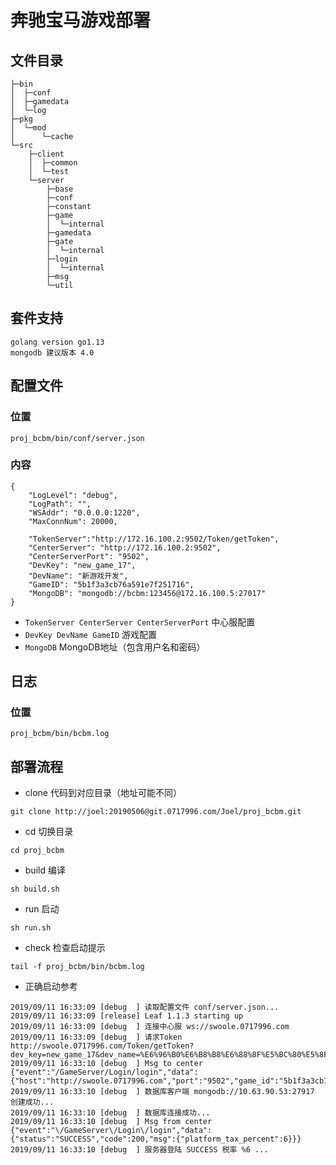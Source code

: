 # 奔驰宝马游戏部署

## 文件目录

```bazaar
├─bin
│  ├─conf
│  ├─gamedata
│  └─log
├─pkg
│  └─mod
│      └─cache
└─src
    ├─client
    │  ├─common
    │  └─test
    └─server
        ├─base
        ├─conf
        ├─constant
        ├─game
        │  └─internal
        ├─gamedata
        ├─gate
        │  └─internal
        ├─login
        │  └─internal
        ├─msg
        └─util
```

## 套件支持

```bazaar
golang version go1.13 
mongodb 建议版本 4.0
```

## 配置文件

### 位置 

```
proj_bcbm/bin/conf/server.json
```

### 内容

```
{
	"LogLevel": "debug",
	"LogPath": "",
	"WSAddr": "0.0.0.0:1220",
	"MaxConnNum": 20000,

	"TokenServer":"http://172.16.100.2:9502/Token/getToken",
	"CenterServer": "http://172.16.100.2:9502",
	"CenterServerPort": "9502",
	"DevKey": "new_game_17",
	"DevName": "新游戏开发",
	"GameID": "5b1f3a3cb76a591e7f251716",
	"MongoDB": "mongodb://bcbm:123456@172.16.100.5:27017"
}

```
- ```TokenServer CenterServer CenterServerPort``` 中心服配置
- ```DevKey DevName GameID``` 游戏配置
- ```MongoDB``` MongoDB地址（包含用户名和密码）

## 日志

### 位置

```
proj_bcbm/bin/bcbm.log
```

## 部署流程

- clone 代码到对应目录（地址可能不同）

```
git clone http://joel:20190506@git.0717996.com/Joel/proj_bcbm.git
```

- cd 切换目录

```
cd proj_bcbm
```


- build 编译

```
sh build.sh
```

- run 启动

```
sh run.sh
```

- check 检查启动提示

```
tail -f proj_bcbm/bin/bcbm.log
```

- 正确启动参考

```
2019/09/11 16:33:09 [debug  ] 读取配置文件 conf/server.json...
2019/09/11 16:33:09 [release] Leaf 1.1.3 starting up
2019/09/11 16:33:09 [debug  ] 连接中心服 ws://swoole.0717996.com
2019/09/11 16:33:09 [debug  ] 请求Token http://swoole.0717996.com/Token/getToken?dev_key=new_game_17&dev_name=%E6%96%B0%E6%B8%B8%E6%88%8F%E5%BC%80%E5%8F%91
2019/09/11 16:33:10 [debug  ] Msg to center {"event":"/GameServer/Login/login","data":{"host":"http://swoole.0717996.com","port":"9502","game_id":"5b1f3a3cb76a591e7f251716","token":"3e8324cbd454a7327702b21f66921d7d31f8550d","dev_key":"new_game_17"}}
2019/09/11 16:33:10 [debug  ] 数据库客户端 mongodb://10.63.90.53:27917 创建成功...
2019/09/11 16:33:10 [debug  ] 数据库连接成功...
2019/09/11 16:33:10 [debug  ] Msg from center {"event":"\/GameServer\/Login\/login","data":{"status":"SUCCESS","code":200,"msg":{"platform_tax_percent":6}}}
2019/09/11 16:33:10 [debug  ] 服务器登陆 SUCCESS 税率 %6 ...
```
